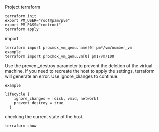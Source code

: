 Project terraform

```
terraform init
export PM_USER="root@pam/pve"
export PM_PASS="rootroot"
terraform apply
```

import 
```
terraform import proxmox_vm_qemu.name[0] pm*/vm/number_vm
example
terraform import proxmox_vm_qemu.vm[0] pm1/vm/100
```

Use the prevent_destroy parameter to prevent the deletion of the virtual machine. If you need to recreate the host to apply the settings, terraform will generate an error. Use ignore_changes to continue.
```
example

lifecycle {
    ignore_changes = [disk, vmid, network]
    prevent_destroy = true
  }
```
checking the current state of the host.
```
terraform show
```
